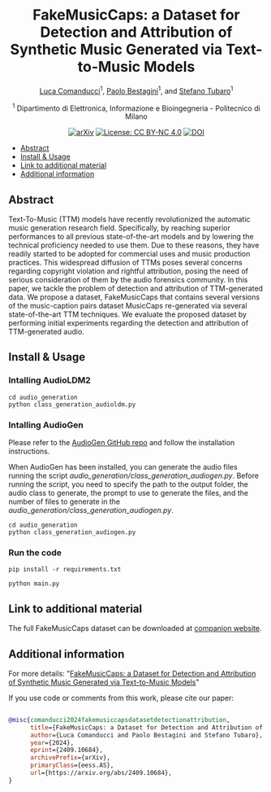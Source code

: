 <div align="center">

# FakeMusicCaps: a Dataset for Detection and Attribution of Synthetic Music Generated via Text-to-Music Models 

<!-- <img width="700px" src="docs/new-generic-style-transfer-headline.svg"> -->
 
[Luca Comanducci](https://lucacoma.github.io/)<sup>1</sup>, [Paolo Bestagini](https://bestagini.faculty.polimi.it/)<sup>1</sup>, and [Stefano Tubaro](https://www.deib.polimi.it/eng/people/details/389422)<sup>1</sup>

<sup>1</sup> Dipartimento di Elettronica, Informazione e Bioingegneria - Politecnico di Milano<br>
    
[![arXiv](https://img.shields.io/badge/arXiv-2409.10684-b31b1b.svg)](https://arxiv.org/abs/2409.10684)
[![License: CC BY-NC 4.0](https://upload.wikimedia.org/wikipedia/commons/d/d3/Cc_by-nc_icon.svg)](https://creativecommons.org/licenses/by-nc/4.0/)
[![DOI](https://zenodo.org/badge/DOI/10.5281/zenodo.13732524.svg)](https://doi.org/10.5281/zenodo.13732524)

</div>




<!-- START doctoc generated TOC please keep comment here to allow auto update -->
<!-- DON'T EDIT THIS SECTION, INSTEAD RE-RUN doctoc TO UPDATE -->
<!-- DON'T EDIT THIS SECTION, INSTEAD RE-RUN doctoc TO UPDATE -->

- [Abstract](#abstract)
- [Install & Usage](#install--usage)
- [Link to additional material](#link-to-additional-material)
- [Additional information](#additional-information)

<!-- END doctoc generated TOC please keep comment here to allow auto update -->
    
## Abstract
Text-To-Music (TTM) models have recently revolutionized the automatic music generation research field. Specifically, by reaching superior performances to all previous state-of-the-art models and by lowering the technical proficiency needed to use them. Due to these reasons, they have readily started to be adopted for commercial uses and music production practices. This widespread diffusion of TTMs poses several concerns regarding copyright violation and rightful attribution, posing the need of serious consideration of them by the audio forensics community. In this paper, we tackle the problem of detection and attribution of TTM-generated data. We propose a dataset, FakeMusicCaps that contains several versions of the music-caption pairs dataset MusicCaps re-generated via several state-of-the-art TTM techniques. We evaluate the proposed dataset by performing initial experiments regarding the detection and attribution of TTM-generated audio.


## Install & Usage


### Intalling AudioLDM2

```
cd audio_generation
python class_generation_audioldm.py
```


### Intalling AudioGen

Please refer to the [AudioGen GitHub repo](https://github.com/facebookresearch/audiocraft/blob/main/docs/AUDIOGEN.md#installation) and follow the installation instructions. 

When AudioGen has been installed, you can generate the audio files running the script <i>audio_generation/class_generation_audiogen.py</i>.
Before running the script, you need to specify the path to the output folder, the audio class to generate, the prompt to use to generate the files, and the number of files to generate in the <i>audio_generation/class_generation_audiogen.py</i>. 

```
cd audio_generation
python class_generation_audiogen.py
```

### Run the code

```
pip install -r requirements.txt
```

```
python main.py
```

## Link to additional material

The full FakeMusicCaps dataset can be downloaded at [companion website](https://zenodo.org/records/13732524). 


## Additional information

For more details:
"[FakeMusicCaps: a Dataset for Detection and Attribution of Synthetic Music Generated via Text-to-Music Models](https://arxiv.org/abs/2409.10684)"


If you use code or comments from this work, please cite our paper:

```BibTex

@misc{comanducci2024fakemusiccapsdatasetdetectionattribution,
      title={FakeMusicCaps: a Dataset for Detection and Attribution of Synthetic Music Generated via Text-to-Music Models}, 
      author={Luca Comanducci and Paolo Bestagini and Stefano Tubaro},
      year={2024},
      eprint={2409.10684},
      archivePrefix={arXiv},
      primaryClass={eess.AS},
      url={https://arxiv.org/abs/2409.10684}, 
}
```

